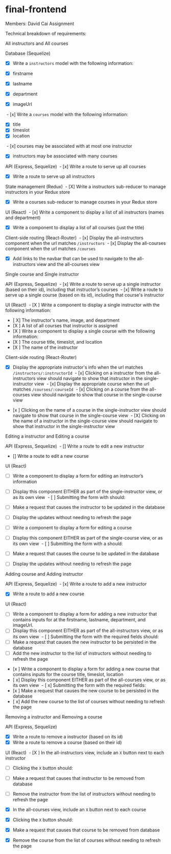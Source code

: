 # final-frontend
Members: David Cai
Assignment

Technical breakdown of requirements:

All instructors and All courses 

Database (Sequelize) 
- [x] Write a `instructors` model with the following information:   
 
- [x] firstname  
- [x] lastname 
- [x] department 
- [x] imageUrl

 - [x] Write a `courses` model with the following information:  
- [x] title 
- [x] timeslot
- [x] location

 - [x] courses may be associated with at most one instructor
- [x] instructors may be associated with many courses  

API (Express, Sequelize)
 - [x] Write a route to serve up all courses 
- [x] Write a route to serve up all instructors  

State management (Redux)
 - [X] Write a instructors sub-reducer to manage instructors in your Redux store 
- [x] Write a courses sub-reducer to manage courses in your Redux store

UI (React)
 - [x] Write a component to display a list of all instructors (names and department) 
- [x] Write a component to display a list of all courses (just the title)

Client-side routing (React-Router)
 - [x] Display the all-instructors component when the url matches `/instructors`
 - [x] Display the all-courses component when the url matches `/courses` 
- [x] Add links to the navbar that can be used to navigate to the all-instructors view and the all-courses view

Single course and Single instructor 

API (Express, Sequelize)
 - [x] Write a route to serve up a single instructor (based on their id), including that instructor’s courses
 - [x] Write a route to serve up a single course (based on its id), including that course's instructor

UI (React)
 - [X ] Write a component to display a single instructor with the following information:  
- [ X] The instructor's name, image, and department
- [X ] A list of all courses that instructor is assigned 
- [X ] Write a component to display a single course with the following information:   
- [X ] The course title, timeslot, and location
- [X ] The name of the instructor 


Client-side routing (React-Router)
- [x] Display the appropriate instructor's info when the url matches `/instructors/:instructorId`
 - [x] Clicking on a instructor from the all-instructors view should navigate to show that instructor in the single-instructor view
 - [x] Display the appropriate course when the url matches `/courses/:courseId`
 - [x] Clicking on a course from the all-courses view should navigate to show that course in the single-course view  
- [x ] Clicking on the name of a course in the single-instructor view should navigate to show that course in the single-course view
 - [X] Clicking on the name of a instructor in the single-course view should navigate to show that instructor in the single-instructor view    

Editing a instructor and Editing a course 

API (Express, Sequelize)
 - [] Write a route to edit a new instructor 
- [] Write a route to edit a new course  

UI (React) 
- [ ] Write a component to display a form for editing an instructor’s information
- [ ] Display this component EITHER as part of the single-instructor view, or as its own view
 - [ ] Submitting the form with should:   
- [ ] Make a request that causes the instructor to be updated in the database   
- [ ] Display the updates without needing to refresh the page  

- [ ] Write a component to display a form for editing a course
- [ ] Display this component EITHER as part of the single-course view, or as its own view
 - [ ] Submitting the form with a should:   
- [ ] Make a request that causes the course to be updated in the database   
- [ ] Display the updates without needing to refresh the page  

Adding course and Adding instructor

API (Express, Sequelize)
 - [x] Write a route to add a new instructor 
- [x] Write a route to add a new course  

UI (React) 
- [ ] Write a component to display a form for adding a new instructor that contains inputs for at the firstname, lastname, department, and imageUrl. 
- [ ] Display this component EITHER as part of the all-instructors view, or as its own view
 - [ ] Submitting the form with the required fields should:   
- [ ] Make a request that causes the new instructor to be persisted in the database   
- [ ] Add the new instructor to the list of instructors without needing to refresh the page  

- [x ] Write a component to display a form for adding a new course that contains inputs for the course title, timeslot, location
- [ x] Display this component EITHER as part of the all-courses view, or as its own view
 - [ x] Submitting the form with the required fields:   
- [x ] Make a request that causes the new course to be persisted in the database   
- [ x] Add the new course to the list of courses without needing to refresh the page  

Removing a instructor and Removing a course

API (Express, Sequelize) 
- [x] Write a route to remove a instructor (based on its id) 
- [x] Write a route to remove a course (based on their id)  

UI (React)
 - [X ] In the all-instructors view, include an `X` button next to each instructor 
- [ ] Clicking the `X` button should:   
- [ ] Make a request that causes that instructor to be removed from database   
- [ ] Remove the instructor from the list of instructors without needing to refresh the page  
- [x] In the all-courses view, include an `X` button next to each course
- [x] Clicking the `X` button should:   
- [x] Make a request that causes that course to be removed from database   
- [x] Remove the course from the list of courses without needing to refresh the page


